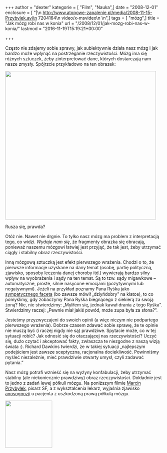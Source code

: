 +++
author = "dexter"
kategorie = [ "Film", "Nauka",]
date = "2008-12-01"
enclosure = [ "|\n    http://www.atopowe-zapalenie.pl/media/2008-11-15-Przybylek.avi\n    7204164\n    video/x-msvideo\n    \n",]
tags = [ "mózg",]
title = "Jak mózg robi nas w konia"
url = "/2008/12/01/jak-mozg-robi-nas-w-konia/"
lastmod = "2016-11-19T15:19:21+00:00"

+++

Często nie zdajemy sobie sprawy, jak subiektywnie działa nasz mózg i jak bardzo może wpłynąć na postrzeganie rzeczywistości. Mózg ima się różnych sztuczek, żeby zinterpretować dane, których dostarczają nam nasze zmysły. Spójrzcie przykładowo na ten obrazek:

<!--more-->

<img src="/wp-content/uploads/2008/11/rotsnakemini3ts.gif" alt="" width="482" height="473" class="aligncenter size-full wp-image-331" srcset="/wp-content/uploads/2008/11/rotsnakemini3ts-300x294.gif 300w, /wp-content/uploads/2008/11/rotsnakemini3ts.gif 482w" sizes="(max-width: 482px) 100vw, 482px" />

Rusza się, prawda? 

Otóż nie. Nawet nie drgnie. To tylko nasz mózg ma problem z interpretacją tego, co widzi. _Wydaje nam się_, że fragmenty obrazka się obracają, ponieważ naszemu mózgowi łatwiej jest przyjąć, że tak jest, żeby utrzymać ciągły i stabilny obraz rzeczywistości.

Inną mózgową sztuczką jest efekt pierwszego wrażenia. Chodzi o to, że pierwsze informacje uzyskane na dany temat (osobę, partię polityczną, zjawisko, sposoby leczenia danej choroby itd.) wywierają bardzo silny wpływ na wyobrażenia i sądy na ten temat. Są to tzw. sądy migawkowe – automatyczne, proste, silnie nasycone emocjami (pozytywnymi lub negatywnymi). Jeżeli na przykład poznamy Pana Ryśka jako [sympatycznego faceta][1] (bo zawsze mówił &#8222;dziyńdobry&#8221; na klatce), to co pomyślimy, gdy zobaczymy Pana Ryśka biegnącego z siekierą za swoją żoną? Nie, nie stwierdzimy: &#8222;Myliłem się, jednak kawał drania z tego Ryśka&#8221;. Stwierdzimy raczej: &#8222;Pewnie miał jakiś powód, może zupa była za słona?&#8221;. 

Jesteśmy przyzwyczajeni do swoich opinii (a więc niczym nie podpartego pierwszego wrażenia). Dobrze czasem zdawać sobie sprawę, że te opinie nie muszą być (i raczej nigdy nie są) prawdziwe. Spytacie może, co w tej sytuacji robić? Jak odnosić się do otaczającej nas rzeczywistości? Uczyć się, dużo czytać i akceptować fakty, zwłaszcza te niezgodne z naszą wizją świata :). Richard Dawkins twierdzi, że w takiej sytuacji &#8222;najlepszym podejściem jest zawsze sceptyczna, racjonalna dociekliwość. Powinniśmy myśleć niezależnie, mieć prawdziwie otwarty umysł, czyli zadawać pytania.&#8221; 

Nasz mózg potrafi wznieść się na wyżyny konfabulacji, żeby utrzymać stabilny (ale niekoniecznie prawdziwy) obraz rzeczywistości. Dokładnie jest to jedno z zadań lewej półkuli mózgu. Na poniższym filmie [Marcin Przybyłek][2], pisarz SF, a z wykształcenia lekarz, wyjaśnia zjawisko [anosognozji][3] u pacjenta z uszkodzoną prawą półkulą mózgu.

[<img src="/wp-content/uploads/2008/11/klatka1-150x150.jpg" alt="" width="150" height="150" class="aligncenter size-thumbnail wp-image-324" />][4]

 [1]: http://film.wp.pl/id,70035,wiadomosc.html
 [2]: http://pl.wikipedia.org/wiki/Marcin_Przyby%C5%82ek
 [3]: http://pl.wikipedia.org/wiki/Anosognozja
 [4]: http://www.atopowe-zapalenie.pl/media/2008-11-15-Przybylek.avi